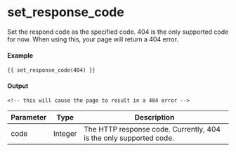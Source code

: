 # set_response_code
Set the respond code as the specified code. 404 is the only supported code for now. When using this, your page will return a 404 error.

#### Example
```jinja2
{{ set_response_code(404) }} 
```

#### Output
```jinja2
<!-- this will cause the page to result in a 404 error -->
```

| Parameter | Type | Description | 
|  ------  |  ------  |  ------  | 
| code | Integer | The HTTP response code. Currently, 404 is the only supported code. | 

